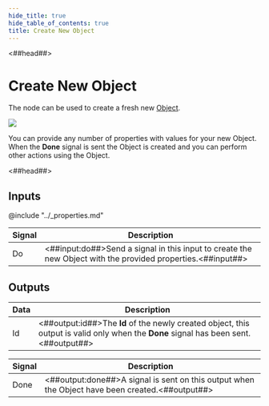 ```yaml
---
hide_title: true
hide_table_of_contents: true
title: Create New Object
---
```


<##head##>

# Create New Object

The node can be used to create a fresh new [Object](/nodes/data/object/object-node).

<div className="ndl-image-with-background l">

![](/nodes/data/object/create-new-object/create-new-object.png)

</div>

You can provide any number of properties with values for your new Object. When the **Done** signal is sent the Object is created and you can perform other actions using the Object.

<##head##>

## Inputs

@include "../_properties.md"

| Signal                                 | Description                                                                                                 |
| -------------------------------------- | ----------------------------------------------------------------------------------------------------------- |
| <span className="ndl-signal">Do</span> | <##input:do##>Send a signal in this input to create the new Object with the provided properties.<##input##> |

## Outputs

| Data                                 | Description                                                                                                                          |
| ------------------------------------ | ------------------------------------------------------------------------------------------------------------------------------------ |
| <span className="ndl-data">Id</span> | <##output:id##>The **Id** of the newly created object, this output is valid only when the **Done** signal has been sent.<##output##> |

| Signal                                   | Description                                                                                     |
| ---------------------------------------- | ----------------------------------------------------------------------------------------------- |
| <span className="ndl-signal">Done</span> | <##output:done##>A signal is sent on this output when the Object have been created.<##output##> |
